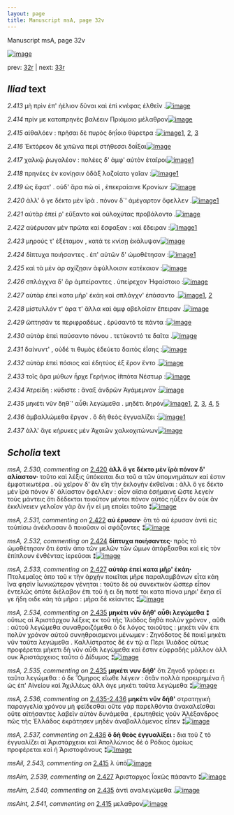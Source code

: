 ```yaml
---
layout: page
title: Manuscript msA, page 32v
---
```


Manuscript msA, page 32v

[![image](http://www.homermultitext.org/iipsrv?OBJ=IIP,1.0&FIF=/project/homer/pyramidal/deepzoom/hmt/vaimg/2017a/VA032VN_0534.tif&WID=100&CVT=JPEG)](http://www.homermultitext.org/ict2/?urn=urn:cite2:hmt:vaimg.2017a:VA032VN_0534)

prev:  [32r](../32r) | next:  [33r](../33r)

## *Iliad* text

*2.413* <a id="2.413"/> μὴ πρὶν ἐπ' ἠέλιον δῦναι καὶ ἐπὶ κνέφας ἐλθεῖν .[![image](http://www.homermultitext.org/iipsrv?OBJ=IIP,1.0&FIF=/project/homer/pyramidal/deepzoom/hmt/vaimg/2017a/VA032VN_0534.tif&RGN=0.49,0.2156,0.387,0.0255&WID=1000&CVT=JPEG)](http://www.homermultitext.org/ict2/?urn=urn:cite2:hmt:vaimg.2017a:VA032VN_0534@0.49,0.2156,0.387,0.0255)

*2.414* <a id="2.414"/> πρίν με καταπρηνὲς βαλέειν Πριάμοιο μέλαθρον[![image](http://www.homermultitext.org/iipsrv?OBJ=IIP,1.0&FIF=/project/homer/pyramidal/deepzoom/hmt/vaimg/2017a/VA032VN_0534.tif&RGN=0.489,0.2337,0.387,0.0255&WID=1000&CVT=JPEG)](http://www.homermultitext.org/ict2/?urn=urn:cite2:hmt:vaimg.2017a:VA032VN_0534@0.489,0.2337,0.387,0.0255)

*2.415* <a id="2.415"/> αἰθαλόεν : πρῆσαι δὲ πυρὸς δηΐοιο θύρετρα :[![image](http://www.homermultitext.org/iipsrv?OBJ=IIP,1.0&FIF=/project/homer/pyramidal/deepzoom/hmt/vaimg/2017a/VA032VN_0534.tif&RGN=0.484,0.2554,0.387,0.0255&WID=1000&CVT=JPEG)](http://www.homermultitext.org/ict2/?urn=urn:cite2:hmt:vaimg.2017a:VA032VN_0534@0.484,0.2554,0.387,0.0255)[1](#msAint_2.541), [2](#msAil_2.543), [3](#msA_2.528)

*2.416* <a id="2.416"/> Ἑκτόρεον δὲ χιτῶνα 					περὶ στήθεσσι δαΐξαι[![image](http://www.homermultitext.org/iipsrv?OBJ=IIP,1.0&FIF=/project/homer/pyramidal/deepzoom/hmt/vaimg/2017a/VA032VN_0534.tif&RGN=0.483,0.2735,0.387,0.0255&WID=1000&CVT=JPEG)](http://www.homermultitext.org/ict2/?urn=urn:cite2:hmt:vaimg.2017a:VA032VN_0534@0.483,0.2735,0.387,0.0255)

*2.417* <a id="2.417"/> χαλκῷ ῥωγαλέον : πολέες δ' ἀμφ' αὐτὸν ἑταῖροι[![image](http://www.homermultitext.org/iipsrv?OBJ=IIP,1.0&FIF=/project/homer/pyramidal/deepzoom/hmt/vaimg/2017a/VA032VN_0534.tif&RGN=0.484,0.2923,0.387,0.0255&WID=1000&CVT=JPEG)](http://www.homermultitext.org/ict2/?urn=urn:cite2:hmt:vaimg.2017a:VA032VN_0534@0.484,0.2923,0.387,0.0255)[1](#msA_2.529)

*2.418* <a id="2.418"/> πρηνέες ἐν κονίῃσιν ὀδὰξ λαζοίατο γαῖαν :[![image](http://www.homermultitext.org/iipsrv?OBJ=IIP,1.0&FIF=/project/homer/pyramidal/deepzoom/hmt/vaimg/2017a/VA032VN_0534.tif&RGN=0.485,0.311,0.387,0.0255&WID=1000&CVT=JPEG)](http://www.homermultitext.org/ict2/?urn=urn:cite2:hmt:vaimg.2017a:VA032VN_0534@0.485,0.311,0.387,0.0255)[1](#msAint_2.542)

*2.419* <a id="2.419"/> ὡς ἔφατ' . οὐδ' ἄρα πώ οἱ , ἐπεκραίαινε Κρονίων :[![image](http://www.homermultitext.org/iipsrv?OBJ=IIP,1.0&FIF=/project/homer/pyramidal/deepzoom/hmt/vaimg/2017a/VA032VN_0534.tif&RGN=0.49,0.3291,0.387,0.0255&WID=1000&CVT=JPEG)](http://www.homermultitext.org/ict2/?urn=urn:cite2:hmt:vaimg.2017a:VA032VN_0534@0.49,0.3291,0.387,0.0255)

*2.420* <a id="2.420"/> ἀλλ' ὅ γε δέκτο μὲν ϊρὰ . πόνον δ`' ἀμέγαρτον ὄφελλεν .[![image](http://www.homermultitext.org/iipsrv?OBJ=IIP,1.0&FIF=/project/homer/pyramidal/deepzoom/hmt/vaimg/2017a/VA032VN_0534.tif&RGN=0.49,0.3479,0.387,0.0255&WID=1000&CVT=JPEG)](http://www.homermultitext.org/ict2/?urn=urn:cite2:hmt:vaimg.2017a:VA032VN_0534@0.49,0.3479,0.387,0.0255)[1](#msA_2.530)

*2.421* <a id="2.421"/> αὐτὰρ ἐπεί ρ' εὔξαντο καὶ οὐλοχύτας προβάλοντο .[![image](http://www.homermultitext.org/iipsrv?OBJ=IIP,1.0&FIF=/project/homer/pyramidal/deepzoom/hmt/vaimg/2017a/VA032VN_0534.tif&RGN=0.491,0.3674,0.387,0.0255&WID=1000&CVT=JPEG)](http://www.homermultitext.org/ict2/?urn=urn:cite2:hmt:vaimg.2017a:VA032VN_0534@0.491,0.3674,0.387,0.0255)

*2.422* <a id="2.422"/> αὐέρυσαν μὲν πρῶτα καὶ ἔσφαξαν : καὶ ἔδειραν :[![image](http://www.homermultitext.org/iipsrv?OBJ=IIP,1.0&FIF=/project/homer/pyramidal/deepzoom/hmt/vaimg/2017a/VA032VN_0534.tif&RGN=0.491,0.3854,0.387,0.0255&WID=1000&CVT=JPEG)](http://www.homermultitext.org/ict2/?urn=urn:cite2:hmt:vaimg.2017a:VA032VN_0534@0.491,0.3854,0.387,0.0255)[1](#msA_2.531)

*2.423* <a id="2.423"/> μηρούς τ' ἐξέταμον , κατά τε κνίσῃ ἐκάλυψαν[![image](http://www.homermultitext.org/iipsrv?OBJ=IIP,1.0&FIF=/project/homer/pyramidal/deepzoom/hmt/vaimg/2017a/VA032VN_0534.tif&RGN=0.491,0.402,0.387,0.0255&WID=1000&CVT=JPEG)](http://www.homermultitext.org/ict2/?urn=urn:cite2:hmt:vaimg.2017a:VA032VN_0534@0.491,0.402,0.387,0.0255)

*2.424* <a id="2.424"/> δίπτυχα ποιήσαντες . ἐπ' αὐτῶν δ' ὠμοθέτησαν :[![image](http://www.homermultitext.org/iipsrv?OBJ=IIP,1.0&FIF=/project/homer/pyramidal/deepzoom/hmt/vaimg/2017a/VA032VN_0534.tif&RGN=0.491,0.4207,0.387,0.0255&WID=1000&CVT=JPEG)](http://www.homermultitext.org/ict2/?urn=urn:cite2:hmt:vaimg.2017a:VA032VN_0534@0.491,0.4207,0.387,0.0255)[1](#msA_2.532)

*2.425* <a id="2.425"/> καὶ τὰ μὲν ὰρ σχίζῃσιν ἀφύλλοισιν κατέκαιον :[![image](http://www.homermultitext.org/iipsrv?OBJ=IIP,1.0&FIF=/project/homer/pyramidal/deepzoom/hmt/vaimg/2017a/VA032VN_0534.tif&RGN=0.497,0.4418,0.387,0.0255&WID=1000&CVT=JPEG)](http://www.homermultitext.org/ict2/?urn=urn:cite2:hmt:vaimg.2017a:VA032VN_0534@0.497,0.4418,0.387,0.0255)

*2.426* <a id="2.426"/> σπλάγχνα δ' ἂρ ἀμπείραντες . ὑπείρεχον Ἡφαίστοιο :[![image](http://www.homermultitext.org/iipsrv?OBJ=IIP,1.0&FIF=/project/homer/pyramidal/deepzoom/hmt/vaimg/2017a/VA032VN_0534.tif&RGN=0.503,0.4613,0.387,0.0255&WID=1000&CVT=JPEG)](http://www.homermultitext.org/ict2/?urn=urn:cite2:hmt:vaimg.2017a:VA032VN_0534@0.503,0.4613,0.387,0.0255)

*2.427* <a id="2.427"/> αὐτὰρ ἐπεὶ κατα μῆρ' ἐκάη καὶ σπλάγχν' ἐπάσαντο .[![image](http://www.homermultitext.org/iipsrv?OBJ=IIP,1.0&FIF=/project/homer/pyramidal/deepzoom/hmt/vaimg/2017a/VA032VN_0534.tif&RGN=0.503,0.4793,0.387,0.0255&WID=1000&CVT=JPEG)](http://www.homermultitext.org/ict2/?urn=urn:cite2:hmt:vaimg.2017a:VA032VN_0534@0.503,0.4793,0.387,0.0255)[1](#msA_2.533), [2](#msAim_2.539)

*2.428* <a id="2.428"/> μίστυλλόν τ' άρα τ' ἄλλα καὶ ἀμφ οβελοῖσιν ἔπειραν .[![image](http://www.homermultitext.org/iipsrv?OBJ=IIP,1.0&FIF=/project/homer/pyramidal/deepzoom/hmt/vaimg/2017a/VA032VN_0534.tif&RGN=0.503,0.4989,0.393,0.0255&WID=1000&CVT=JPEG)](http://www.homermultitext.org/ict2/?urn=urn:cite2:hmt:vaimg.2017a:VA032VN_0534@0.503,0.4989,0.393,0.0255)

*2.429* <a id="2.429"/> ὤπτησάν τε περιφραδέως . ἐρύσαντό τε πάντα :[![image](http://www.homermultitext.org/iipsrv?OBJ=IIP,1.0&FIF=/project/homer/pyramidal/deepzoom/hmt/vaimg/2017a/VA032VN_0534.tif&RGN=0.499,0.5192,0.393,0.0255&WID=1000&CVT=JPEG)](http://www.homermultitext.org/ict2/?urn=urn:cite2:hmt:vaimg.2017a:VA032VN_0534@0.499,0.5192,0.393,0.0255)

*2.430* <a id="2.430"/> αὐτὰρ ἐπεὶ παύσαντο πόνου . τετύκοντό τε δαῖτα .[![image](http://www.homermultitext.org/iipsrv?OBJ=IIP,1.0&FIF=/project/homer/pyramidal/deepzoom/hmt/vaimg/2017a/VA032VN_0534.tif&RGN=0.496,0.5357,0.393,0.0255&WID=1000&CVT=JPEG)](http://www.homermultitext.org/ict2/?urn=urn:cite2:hmt:vaimg.2017a:VA032VN_0534@0.496,0.5357,0.393,0.0255)

*2.431* <a id="2.431"/> δαίνυντ' , οὐδέ τι θυμὸς ἐδεύετο δαιτὸς ἐΐσης :[![image](http://www.homermultitext.org/iipsrv?OBJ=IIP,1.0&FIF=/project/homer/pyramidal/deepzoom/hmt/vaimg/2017a/VA032VN_0534.tif&RGN=0.494,0.5507,0.393,0.0255&WID=1000&CVT=JPEG)](http://www.homermultitext.org/ict2/?urn=urn:cite2:hmt:vaimg.2017a:VA032VN_0534@0.494,0.5507,0.393,0.0255)

*2.432* <a id="2.432"/> αὐτὰρ ἐπεὶ πόσιος καὶ ἐδητύος ἐξ ἔρον ἕντο .[![image](http://www.homermultitext.org/iipsrv?OBJ=IIP,1.0&FIF=/project/homer/pyramidal/deepzoom/hmt/vaimg/2017a/VA032VN_0534.tif&RGN=0.494,0.571,0.393,0.0255&WID=1000&CVT=JPEG)](http://www.homermultitext.org/ict2/?urn=urn:cite2:hmt:vaimg.2017a:VA032VN_0534@0.494,0.571,0.393,0.0255)

*2.433* <a id="2.433"/> τοῖς ἄρα μύθων ἦρχε Γερήνιος ἱ̈ππότα Νέστωρ :[![image](http://www.homermultitext.org/iipsrv?OBJ=IIP,1.0&FIF=/project/homer/pyramidal/deepzoom/hmt/vaimg/2017a/VA032VN_0534.tif&RGN=0.493,0.5898,0.393,0.0255&WID=1000&CVT=JPEG)](http://www.homermultitext.org/ict2/?urn=urn:cite2:hmt:vaimg.2017a:VA032VN_0534@0.493,0.5898,0.393,0.0255)

*2.434* <a id="2.434"/> Ἀτρείδη : κύδιστε : ἄναξ 					ἀνδρῶν Ἀγάμεμνον :[![image](http://www.homermultitext.org/iipsrv?OBJ=IIP,1.0&FIF=/project/homer/pyramidal/deepzoom/hmt/vaimg/2017a/VA032VN_0534.tif&RGN=0.493,0.6093,0.393,0.0255&WID=1000&CVT=JPEG)](http://www.homermultitext.org/ict2/?urn=urn:cite2:hmt:vaimg.2017a:VA032VN_0534@0.493,0.6093,0.393,0.0255)

*2.435* <a id="2.435"/> μηκέτι νῦν δηθ`' αὖθι λεγώμεθα . μηδέτι δηρὸν[![image](http://www.homermultitext.org/iipsrv?OBJ=IIP,1.0&FIF=/project/homer/pyramidal/deepzoom/hmt/vaimg/2017a/VA032VN_0534.tif&RGN=0.497,0.6258,0.393,0.0255&WID=1000&CVT=JPEG)](http://www.homermultitext.org/ict2/?urn=urn:cite2:hmt:vaimg.2017a:VA032VN_0534@0.497,0.6258,0.393,0.0255)[1](#msAil_2.544), [2](#msAil_2.545), [3](#msAim_2.540), [4](#msA_2.535), [5](#msA_2.534)

*2.436* <a id="2.436"/> ἀμβαλλώμεθα ἔργον . ὃ δὴ θεὸς ἐγγυαλίζει :[![image](http://www.homermultitext.org/iipsrv?OBJ=IIP,1.0&FIF=/project/homer/pyramidal/deepzoom/hmt/vaimg/2017a/VA032VN_0534.tif&RGN=0.489,0.6469,0.393,0.0255&WID=1000&CVT=JPEG)](http://www.homermultitext.org/ict2/?urn=urn:cite2:hmt:vaimg.2017a:VA032VN_0534@0.489,0.6469,0.393,0.0255)[1](#msA_2.537)

*2.437* <a id="2.437"/> ἀλλ' ἄγε κήρυκες μὲν Ἀχαιῶν χαλκοχιτώνων[![image](http://www.homermultitext.org/iipsrv?OBJ=IIP,1.0&FIF=/project/homer/pyramidal/deepzoom/hmt/vaimg/2017a/VA032VN_0534.tif&RGN=0.493,0.6664,0.393,0.0255&WID=1000&CVT=JPEG)](http://www.homermultitext.org/ict2/?urn=urn:cite2:hmt:vaimg.2017a:VA032VN_0534@0.493,0.6664,0.393,0.0255)

## *Scholia* text

*msA, 2.530, commenting on* [2.420](#2.420)  <a id="msA_2.530"/> **ἀλλ ὅ γε δέκτο μὲν ϊρὰ πόνον δ' αλίαστον·** τοῦτο καὶ λέξις ὑπόκειται δια τοῦ α τῶν ὑπομνημάτων καὶ ἐστιν ἐμφατικωτέρα . οὐ χεῖρον δ' ἂν εἴη τὴν ἐκλογὴν ἐκθεῖναι : ἀλλ ὅ γε δέκτο μὲν ϊρὰ πόνον δ' ἀλίαστον ὄφελλεν : οἷον αἴσια ἐσήμαινε ὥστε λεγείν τοὺς μάντεις ὅτι δέδεκται τοιοῦτον μέντοι πόνον αὐτὸς ηὗξεν ὃν οὐκ ἂν ἐκκλίνειεν γελοῖον γὰρ ἂν ἦν εἰ μη εποίει τοῦτο ⁑[![image](http://www.homermultitext.org/iipsrv?OBJ=IIP,1.0&FIF=/project/homer/pyramidal/deepzoom/hmt/vaimg/2017a/VA032VN_0534.tif&RGN=0.2233,0.1319,0.5957,0.0506&WID=1000&CVT=JPEG)](http://www.homermultitext.org/ict2/?urn=urn:cite2:hmt:vaimg.2017a:VA032VN_0534@0.2233,0.1319,0.5957,0.0506)

*msA, 2.531, commenting on* [2.422](#2.422)  <a id="msA_2.531"/> **αὐ έρυσαν·** ὅτι τὸ αὐ έρυσαν ἀντὶ εἰς τοὐπίσω ἀνέκλασαν ὃ ποιοῦσιν οἱ σφάζοντες ⁑[![image](http://www.homermultitext.org/iipsrv?OBJ=IIP,1.0&FIF=/project/homer/pyramidal/deepzoom/hmt/vaimg/2017a/VA032VN_0534.tif&RGN=0.2157,0.1745,0.4447,0.0195&WID=1000&CVT=JPEG)](http://www.homermultitext.org/ict2/?urn=urn:cite2:hmt:vaimg.2017a:VA032VN_0534@0.2157,0.1745,0.4447,0.0195)

*msA, 2.532, commenting on* [2.424](#2.424)  <a id="msA_2.532"/> **δίπτυχα ποιήσαντες·** πρὸς τὸ ὠμοθέτησαν ὅτι ἐστὶν ἀπο τῶν μελῶν τῶν ὤμων ἀπάρξασθαι καὶ εἰς τὸν ἐπίπλουν ἐνθέντας ἱερεῦσαι ⁑[![image](http://www.homermultitext.org/iipsrv?OBJ=IIP,1.0&FIF=/project/homer/pyramidal/deepzoom/hmt/vaimg/2017a/VA032VN_0534.tif&RGN=0.2187,0.1865,0.212,0.0511&WID=1000&CVT=JPEG)](http://www.homermultitext.org/ict2/?urn=urn:cite2:hmt:vaimg.2017a:VA032VN_0534@0.2187,0.1865,0.212,0.0511)

*msA, 2.533, commenting on* [2.427](#2.427)  <a id="msA_2.533"/> **αὐτὰρ ἐπεὶ κατα μῆρ' ἐκάη·** Πτολεμαῖος ἀπο τοῦ κ τὴν ἀρχὴν ποιεῖται μῆρε παραλαμβάνων εἶτα κάη ἵνα φησὶν Ϊωνικώτερον γένηται : τοῦτο δὲ οὐ συνεκτικὸν ὥσπερ εἶπον ἐντελῶς ὁπότε διέλαβον ἐπι τοῦ ἠ ει δη ποτέ τοι κατα πίονα μηρι' ἔκηα εἴ γε ἤδη οιδε κάη τὰ μῆρα : μῆρα δὲ κείαντες ⁑[![image](http://www.homermultitext.org/iipsrv?OBJ=IIP,1.0&FIF=/project/homer/pyramidal/deepzoom/hmt/vaimg/2017a/VA032VN_0534.tif&RGN=0.211,0.5367,0.235,0.0999&WID=1000&CVT=JPEG)](http://www.homermultitext.org/ict2/?urn=urn:cite2:hmt:vaimg.2017a:VA032VN_0534@0.211,0.5367,0.235,0.0999)

*msA, 2.534, commenting on* [2.435](#2.435)  <a id="msA_2.534"/> **μηκέτι νῦν δήθ' αὖθι λεγώμεθα ⁑** οὕτως αἱ Ἀριστάρχου λέξεις εκ τοῦ τῆς Ἰλιάδος δηθὰ πολὺν χρόνον , αῦθι : αὐτοῦ λεγώμεθα συναθροιζόμεθα ὁ δε λόγος τοιοῦτος : μηκέτι νῦν ἐπι πολὺν χρόνον αὐτοῦ συνηθροισμενοι μένωμεν : Ζηνόδοτος δὲ ποιεῖ μηκέτι νῦν ταῦτα λεγώμεθα . Καλλίστρατος δὲ ἐν τῷ α Περι Ἰλιάδος οὕτως προφέρεται μὴκετι δὴ νῦν αὖθι λεγώμεθα καὶ ἔστιν εὐφραδὴς μᾶλλον ἀλλ ουκ Ἀριστάρχειος ταῦτα ὁ Δίδυμος ⁑[![image](http://www.homermultitext.org/iipsrv?OBJ=IIP,1.0&FIF=/project/homer/pyramidal/deepzoom/hmt/vaimg/2017a/VA032VN_0534.tif&RGN=0.2177,0.6318,0.6357,0.097&WID=1000&CVT=JPEG)](http://www.homermultitext.org/ict2/?urn=urn:cite2:hmt:vaimg.2017a:VA032VN_0534@0.2177,0.6318,0.6357,0.097)

*msA, 2.535, commenting on* [2.435](#2.435)  <a id="msA_2.535"/> **μηκέτι νυν δήθ'** ὅτι Ζηνοδ γράφει ει ταῦτα λεγώμεθα : ὁ δε Ὅμηρος εἴωθε λέγειν : ὅτἂν πολλὰ προειρημένα ἢ ὡς ἐπ' Αἰνείου καὶ Ἀχιλλέως ἀλλ άγε μηκέτι ταῦτα λεγώμεθα ⁑[![image](http://www.homermultitext.org/iipsrv?OBJ=IIP,1.0&FIF=/project/homer/pyramidal/deepzoom/hmt/vaimg/2017a/VA032VN_0534.tif&RGN=0.2323,0.7099,0.6333,0.054&WID=1000&CVT=JPEG)](http://www.homermultitext.org/ict2/?urn=urn:cite2:hmt:vaimg.2017a:VA032VN_0534@0.2323,0.7099,0.6333,0.054)

*msA, 2.536, commenting on* [2.435-2.436](#2.435-2.436)  <a id="msA_2.536"/> **μηκέτι νῦν δήθ'** στρατηγικὴ παραγγελία χρόνου μὴ φείδεσθαι οὔτε γὰρ παρελθόντα ἀνακαλεῖσθαι οὔτε αἰτήσαντες λαβεῖν αὐτὸν δυνάμεθα , ἐρωτηθεὶς γοῦν Ἀλέξανδρος πῶς τῆς Ἑλλάδος ἐκράτησεν μηδὲν ἀναβαλλόμενος εἶπεν ⁑[![image](http://www.homermultitext.org/iipsrv?OBJ=IIP,1.0&FIF=/project/homer/pyramidal/deepzoom/hmt/vaimg/2017a/VA032VN_0534.tif&RGN=0.233,0.7367,0.618,0.0493&WID=1000&CVT=JPEG)](http://www.homermultitext.org/ict2/?urn=urn:cite2:hmt:vaimg.2017a:VA032VN_0534@0.233,0.7367,0.618,0.0493)

*msA, 2.537, commenting on* [2.436](#2.436)  <a id="msA_2.537"/> **ὃ δὴ θεὸς ἐγγυαλίξει :** δια τοῦ ζ τὸ ἐγγυαλίζει αἱ Ἀριστάρχειοι καὶ Ἀπολλώνιος δὲ ὁ Ρόδιος ὁμοίως προφέρεται καὶ ἡ Ἀριστοφάνους ⁑[![image](http://www.homermultitext.org/iipsrv?OBJ=IIP,1.0&FIF=/project/homer/pyramidal/deepzoom/hmt/vaimg/2017a/VA032VN_0534.tif&RGN=0.239,0.765,0.6077,0.034&WID=1000&CVT=JPEG)](http://www.homermultitext.org/ict2/?urn=urn:cite2:hmt:vaimg.2017a:VA032VN_0534@0.239,0.765,0.6077,0.034)

*msAil, 2.543, commenting on* [2.415](#2.415)  <a id="msAil_2.543"/> λ ὑπὸ[![image](http://www.homermultitext.org/iipsrv?OBJ=IIP,1.0&FIF=/project/homer/pyramidal/deepzoom/hmt/vaimg/2017a/VA032VN_0534.tif&RGN=0.661,0.2516,0.031,0.01&WID=1000&CVT=JPEG)](http://www.homermultitext.org/ict2/?urn=urn:cite2:hmt:vaimg.2017a:VA032VN_0534@0.661,0.2516,0.031,0.01)

*msAim, 2.539, commenting on* [2.427](#2.427)  <a id="msAim_2.539"/> Ἀρισταρχος Ϊακῶς πάσαντο ⁑[![image](http://www.homermultitext.org/iipsrv?OBJ=IIP,1.0&FIF=/project/homer/pyramidal/deepzoom/hmt/vaimg/2017a/VA032VN_0534.tif&RGN=0.4407,0.5354,0.0543,0.0436&WID=1000&CVT=JPEG)](http://www.homermultitext.org/ict2/?urn=urn:cite2:hmt:vaimg.2017a:VA032VN_0534@0.4407,0.5354,0.0543,0.0436)

*msAim, 2.540, commenting on* [2.435](#2.435)  <a id="msAim_2.540"/> ἀντὶ αναλεγώμεθα .[![image](http://www.homermultitext.org/iipsrv?OBJ=IIP,1.0&FIF=/project/homer/pyramidal/deepzoom/hmt/vaimg/2017a/VA032VN_0534.tif&RGN=0.4403,0.634,0.055,0.03&WID=1000&CVT=JPEG)](http://www.homermultitext.org/ict2/?urn=urn:cite2:hmt:vaimg.2017a:VA032VN_0534@0.4403,0.634,0.055,0.03)

*msAint, 2.541, commenting on* [2.415](#2.415)  <a id="msAint_2.541"/> μελαθρον[![image](http://www.homermultitext.org/iipsrv?OBJ=IIP,1.0&FIF=/project/homer/pyramidal/deepzoom/hmt/vaimg/2017a/VA032VN_0534.tif&RGN=0.8477,0.2533,0.0313,0.0185&WID=1000&CVT=JPEG)](http://www.homermultitext.org/ict2/?urn=urn:cite2:hmt:vaimg.2017a:VA032VN_0534@0.8477,0.2533,0.0313,0.0185)